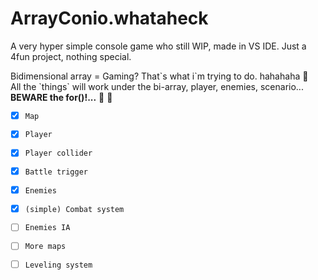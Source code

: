 # ArrayConio.whataheck
<row>
<p>A very hyper simple console game who still WIP, made in VS IDE. Just a 4fun project, nothing special.</p>
Bidimensional array = Gaming? That`s what i`m trying to do. hahahaha &#x1F921 <br>
All the `things` will work under the bi-array, player, enemies, scenario... <br>
<b>BEWARE the for()!...</b> &#x1F47B &#x1F4A9
  
- [x] `Map`
- [x] `Player`
- [x] `Player collider`
- [x] `Battle trigger`
- [x] `Enemies`
- [x] `(simple) Combat system`
- [ ] `Enemies IA`
- [ ] `More maps`
- [ ] `Leveling system`
  

